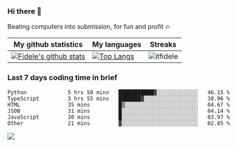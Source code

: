 ### Hi there 👋
<p>Beating computers into submission, for fun and profit 🔥</p>

|My github statistics|My languages|Streaks|
|-|-|-|
|[![Fidele's github stats](https://github-readme-stats.vercel.app/api?username=itfidele&count_private=true&show_icons=true&theme=dark&hide_title=true)](https://github.com/itfidele)|[![Top Langs](https://github-readme-stats.vercel.app/api/top-langs/?username=itfidele&show_icons=true&langs_count=10&theme=dark&layout=compact&hide_title=true)](https://github.com/itfidele)|![itfidele](https://github-readme-streak-stats.herokuapp.com/?user=itfidele&theme=dark)

### Last 7 days coding time in brief
<!--START_SECTION:waka-->

```text
Python             5 hrs 50 mins   ███████████▓░░░░░░░░░░░░░   46.15 %
TypeScript         3 hrs 55 mins   ███████▓░░░░░░░░░░░░░░░░░   30.96 %
HTML               35 mins         █▒░░░░░░░░░░░░░░░░░░░░░░░   04.67 %
JSON               31 mins         █░░░░░░░░░░░░░░░░░░░░░░░░   04.14 %
JavaScript         30 mins         █░░░░░░░░░░░░░░░░░░░░░░░░   03.97 %
Other              21 mins         ▓░░░░░░░░░░░░░░░░░░░░░░░░   02.85 %
```

<!--END_SECTION:waka-->

![](https://komarev.com/ghpvc/?username=itfidele)
